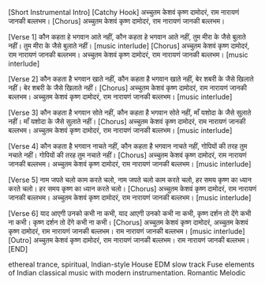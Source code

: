 [Short Instrumental Intro]
[Catchy Hook]
अच्चुतम केशवं कृष्ण दामोदरं,
राम नारायणं जानकी बल्लभम।
[Chorus]
अच्चुतम केशवं कृष्ण दामोदरं,
राम नारायणं जानकी बल्लभम।

[Verse 1]
कौन कहता हे भगवान आते नहीं,
कौन कहता हे भगवान आते नहीं,
तुम मीरा के जैसे बुलाते नहीं।
तुम मीरा के जैसे बुलाते नहीं।
[music interlude]
[Chorus]
अच्चुतम केशवं कृष्ण दामोदरं,
राम नारायणं जानकी बल्लभम।
अच्चुतम केशवं कृष्ण दामोदरं,
राम नारायणं जानकी बल्लभम।
[music interlude]

[Verse 2]
कौन कहता है भगवान खाते नहीं,
कौन कहता है भगवान खाते नहीं,
बेर शबरी के जैसे खिलाते नहीं।
बेर शबरी के जैसे खिलाते नहीं।
[Chorus]
अच्चुतम केशवं कृष्ण दामोदरं,
राम नारायणं जानकी बल्लभम।
अच्चुतम केशवं कृष्ण दामोदरं,
राम नारायणं जानकी बल्लभम।
[music interlude]

[Verse 3]
कौन कहता है भगवान सोते नहीं,
कौन कहता है भगवान सोते नहीं,
माँ यशोदा के जैसे सुलाते नहीं।
माँ यशोदा के जैसे सुलाते नहीं।
[Chorus]
अच्चुतम केशवं कृष्ण दामोदरं,
राम नारायणं जानकी बल्लभम।
अच्चुतम केशवं कृष्ण दामोदरं,
राम नारायणं जानकी बल्लभम।
[music interlude]

[Verse 4]
कौन कहता है भगवान नाचते नहीं,
कौन कहता है भगवान नाचते नहीं,
गोपियों की तरह तुम नचाते नहीं।
गोपियों की तरह तुम नचाते नहीं।
[Chorus]
अच्चुतम केशवं कृष्ण दामोदरं,
राम नारायणं जानकी बल्लभम।
अच्चुतम केशवं कृष्ण दामोदरं,
राम नारायणं जानकी बल्लभम।
[music interlude]

[Verse 5]
नाम जपते चलो काम करते चलो,
नाम जपते चलो काम करते चलो,
हर समय कृष्ण का ध्यान करते चलो।
हर समय कृष्ण का ध्यान करते चलो।
[Chorus]
अच्चुतम केशवं कृष्ण दामोदरं,
राम नारायणं जानकी बल्लभम।
अच्चुतम केशवं कृष्ण दामोदरं,
राम नारायणं जानकी बल्लभम।
[music interlude]

[Verse 6]
याद आएगी उनको कभी ना कभी,
याद आएगी उनको कभी ना कभी,
कृष्ण दर्शन तो देंगे कभी ना कभी।
कृष्ण दर्शन तो देंगे कभी ना कभी।
[Chorus]
अच्चुतम केशवं कृष्ण दामोदरं,
अच्चुतम केशवं कृष्ण दामोदरं,
राम नारायणं जानकी बल्लभम।
राम नारायणं जानकी बल्लभम।
[music interlude]
[Outro]
अच्चुतम केशवं कृष्ण दामोदरं,
राम नारायणं जानकी बल्लभम।
राम नारायणं जानकी बल्लभम।
[END]

ethereal trance, spiritual,  Indian-style House EDM slow track
Fuse elements of Indian classical music with modern instrumentation. Romantic Melodic 